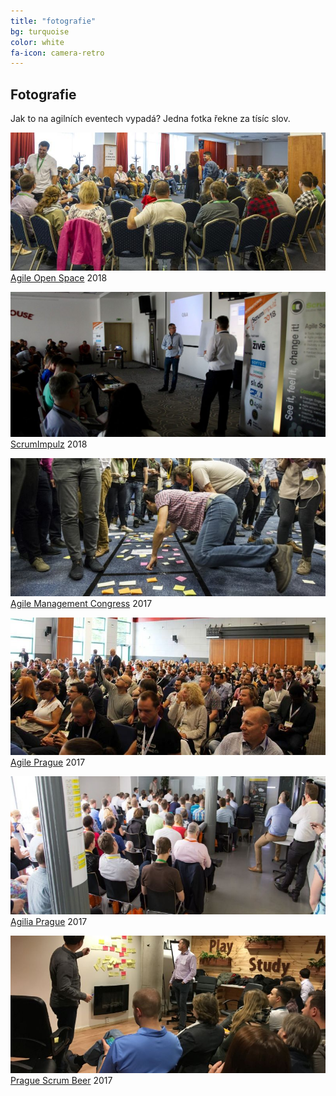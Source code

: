 ```yaml
---
title: "fotografie"
bg: turquoise
color: white
fa-icon: camera-retro
---
```


## Fotografie

Jak to na agilních eventech vypadá? Jedna fotka řekne za tísíc slov.

<p class="center"><img class="img-responsive" src="images/photos/agile-open-space-2018.jpg" alt="Agile Open Space"><a href="http://www.agileopenspace.cz/">Agile Open Space</a> 2018</p>

<p class="center"><img class="img-responsive" src="images/photos/scrumimpulz-2018.jpg" alt="ScrumImpulz"><a href="https://www.scrumimpulz.sk/">ScrumImpulz</a> 2018</p>

<p class="center"><img class="img-responsive" src="images/photos/agile-management-congress-2017.jpg" alt="Agile Management Congress 2017"><a href="https://agilemanagementcongress.com/">Agile Management Congress</a> 2017</p>

<p class="center"><img class="img-responsive" src="images/photos/agile-prague-2017.jpg" alt="Agile Prague 2017"><a href="http://agileprague.com">Agile Prague</a> 2017</p>

<p class="center"><img class="img-responsive" src="images/photos/agilia-prague-2017.jpg" alt="Agilia Prague 2017"><a href="http://agiliaprague.com/">Agilia Prague</a> 2017</p>

<p class="center"><img class="img-responsive" src="images/photos/scrumbeer-2017.jpg" alt="Scrumbeer 2017"><a href="https://scrumbeer.cz/">Prague Scrum Beer</a> 2017</p>

